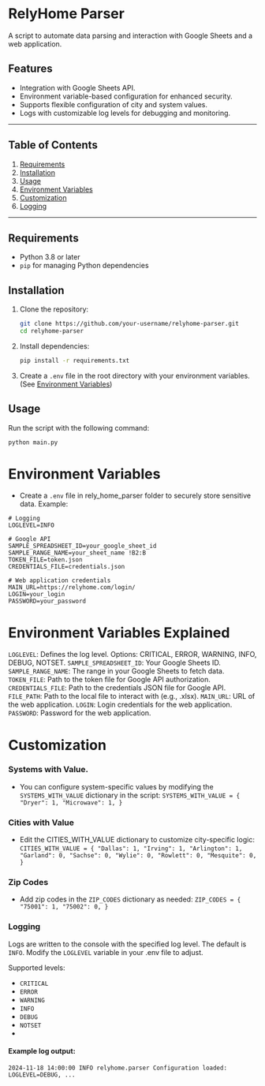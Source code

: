 # RelyHome Parser

A script to automate data parsing and interaction with Google Sheets and a web application.

## Features

- Integration with Google Sheets API.
- Environment variable-based configuration for enhanced security.
- Supports flexible configuration of city and system values.
- Logs with customizable log levels for debugging and monitoring.

---

## Table of Contents

1. [Requirements](#requirements)
2. [Installation](#installation)
3. [Usage](#usage)
4. [Environment Variables](#environment-variables)
5. [Customization](#customization)
6. [Logging](#logging)

---

## Requirements

- Python 3.8 or later
- `pip` for managing Python dependencies

## Installation

1. Clone the repository:
    ```bash
    git clone https://github.com/your-username/relyhome-parser.git
    cd relyhome-parser
    ```

2. Install dependencies:
    ```bash
    pip install -r requirements.txt
    ```

3. Create a `.env` file in the root directory with your environment variables. (See [Environment Variables](#environment-variables))

## Usage

Run the script with the following command:
```bash
python main.py
 ```

# Environment Variables
 - Create a `.env` file in rely_home_parser folder to securely store sensitive data. Example:
```
# Logging
LOGLEVEL=INFO

# Google API
SAMPLE_SPREADSHEET_ID=your_google_sheet_id
SAMPLE_RANGE_NAME=your_sheet_name !B2:B
TOKEN_FILE=token.json
CREDENTIALS_FILE=credentials.json

# Web application credentials
MAIN_URL=https://relyhome.com/login/
LOGIN=your_login
PASSWORD=your_password
```

# Environment Variables Explained
`LOGLEVEL`: Defines the log level. Options: CRITICAL, ERROR, WARNING, INFO, DEBUG, NOTSET.
`SAMPLE_SPREADSHEET_ID`: Your Google Sheets ID.
`SAMPLE_RANGE_NAME`: The range in your Google Sheets to fetch data.
`TOKEN_FILE`: Path to the token file for Google API authorization.
`CREDENTIALS_FILE`: Path to the credentials JSON file for Google API.
`FILE_PATH`: Path to the local file to interact with (e.g., .xlsx).
`MAIN_URL`: URL of the web application.
`LOGIN`: Login credentials for the web application.
`PASSWORD`: Password for the web application.

# Customization
### Systems with Value.
- You can configure system-specific values by modifying the `SYSTEMS_WITH_VALUE` dictionary in the script:
``SYSTEMS_WITH_VALUE = {
    "Dryer": 1,
    "Microwave": 1,
}``
### Cities with Value
- Edit the CITIES_WITH_VALUE dictionary to customize city-specific logic:
``CITIES_WITH_VALUE = {
    "Dallas": 1,
    "Irving": 1,
    "Arlington": 1,
    "Garland": 0,
    "Sachse": 0,
    "Wylie": 0,
    "Rowlett": 0,
    "Mesquite": 0,
}``
### Zip Codes
- Add zip codes in the `ZIP_CODES` dictionary as needed:
``ZIP_CODES = {
    "75001": 1,
    "75002": 0,
}``
### Logging
Logs are written to the console with the specified log level. The default is `INFO`. Modify the `LOGLEVEL` variable in your .env file to adjust.

Supported levels:

- ``CRITICAL``
- ``ERROR``
- ``WARNING``
- ``INFO``
- ``DEBUG``
- ``NOTSET``
- 
#### Example log output:
```2024-11-18 14:00:00 INFO relyhome.parser Configuration loaded: LOGLEVEL=DEBUG, ...```
